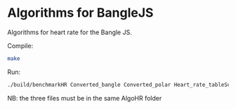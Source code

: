 Algorithms for BangleJS
=======================

Algorithms for heart rate for the Bangle JS.

Compile:

```bash
make
```

Run:

```bash
./build/benchmarkHR Converted_bangle Converted_polar Heart_rate_tableSubjects2.csv results.csv
```
NB: the three files must be in the same AlgoHR folder   